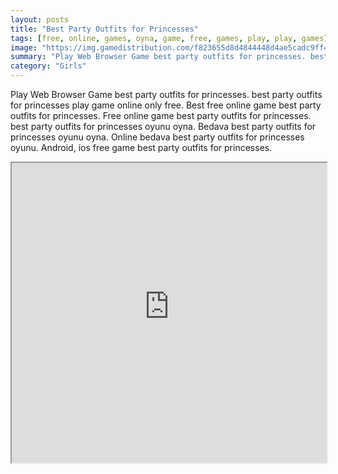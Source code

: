 ```yaml
---
layout: posts
title: "Best Party Outfits for Princesses"
tags: [free, online, games, oyna, game, free, games, play, play, games]
image: "https://img.gamedistribution.com/f823655d8d4844448d4ae5cadc9ff4c8.jpg"
summary: "Play Web Browser Game best party outfits for princesses. best party outfits for princesses play game online only free. Best free online game best party outfits for princesses. Free online game best party outfits for princesses. best party outfits for princesses oyunu oyna. Bedava best party outfits for princesses oyunu oyna. Online bedava best party outfits for princesses oyunu. Android, ios free game best party outfits for princesses."
category: "Girls"
---
```


Play Web Browser Game best party outfits for princesses. best party outfits for princesses play game online only free. Best free online game best party outfits for princesses. Free online game best party outfits for princesses. best party outfits for princesses oyunu oyna. Bedava best party outfits for princesses oyunu oyna. Online bedava best party outfits for princesses oyunu. Android, ios free game best party outfits for princesses.

<iframe width="100%" height="480px;" src="https://html5.gamedistribution.com/f823655d8d4844448d4ae5cadc9ff4c8/"></iframe>